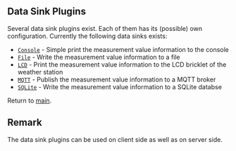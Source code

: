 ## Data Sink Plugins

Several data sink plugins exist. Each of them has its (possible) own configuration. Currently the following data sinks exists:

* <code>[Console](./Console/Readme.md)</code> - Simple print the measurement value information to the console
* <code>[File](./File/Readme.md)</code> - Write the measurement value information to a file
* <code>[LCD](./Lcd/Readme.md)</code> - Print the measurement value information to the LCD bricklet of the weather station
* <code>[MQTT](./MQTT/Readme.md)</code> - Publish the measurement value information to a MQTT broker
* <code>[SQLite](./SQLite/Readme.md)</code> - Write the measurement value information to a SQLite databse

Return to [main](./../../Readme.md).

## Remark

The data sink plugins can be used on client side as well as on server side.